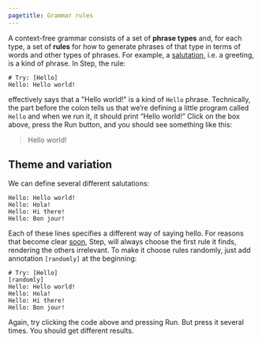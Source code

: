 ```yaml
---
pagetitle: Grammar rules
---
```

A context-free grammar consists of a set of **phrase types** and, for each type, a set of **rules** for how to generate phrases of that type in terms of words and other types of phrases.  For example, a [salutation](https://en.wikipedia.org/Saltuation), i.e. a greeting, is a kind of phrase.  In Step, the rule:
```Step
# Try: [Hello]
Hello: Hello world!
```
effectively says that a "Hello world!" is a kind of `Hello` phrase.  Technically, the part before the colon tells us that we’re defining a little program called `Hello` and when we run it, it should print “Hello world!”  Click on the box above, press the Run button, and you should see something like this:

> Hello world!

## Theme and variation

We can define several different salutations:
```step
Hello: Hello world!
Hello: Hola!
Hello: Hi there!
Hello: Bon jour!
```
Each of these lines specifies a different way of saying hello.  For reasons that become clear [soon](pattern_matching), Step, will always choose the first rule it finds, rendering the others irrelevant.  To make it choose rules randomly, just add annotation `[randomly]` at the beginning:
```Step
# Try: [Hello]
[randomly]
Hello: Hello world!
Hello: Hola!
Hello: Hi there!
Hello: Bon jour!
```
Again, try clicking the code above and pressing Run.  But press it several times.  You should get different results.